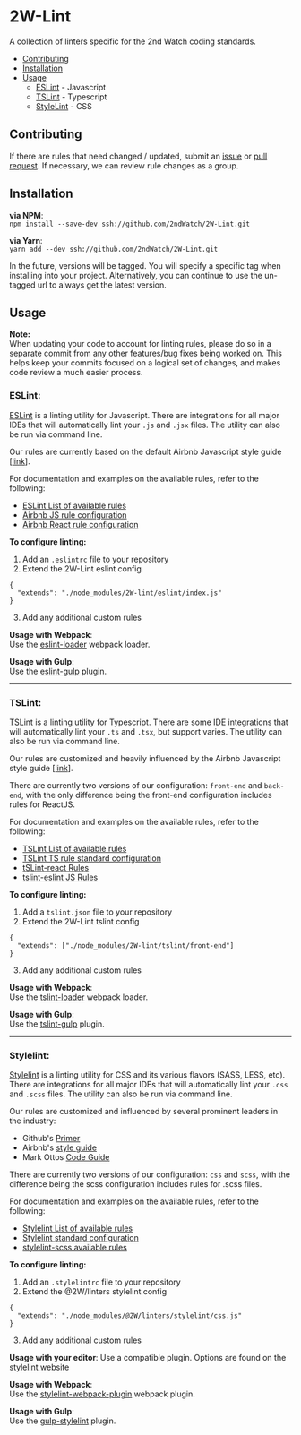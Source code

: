 # 2W-Lint
A collection of linters specific for the 2nd Watch coding standards.

- [Contributing](#contributing)
- [Installation](#installation)
- [Usage](#usage)
  - [ESLint](#eslint) - Javascript
  - [TSLint](#tslint) - Typescript
  - [StyleLint](#stylelint) - CSS

## Contributing

If there are rules that need changed / updated, submit an [issue](https://github.com/2ndWatch/2W-Lint/issues/new) or [pull request](https://github.com/2ndWatch/2W-Lint/pulls). If necessary, we can review rule changes as a group.

## Installation

**via NPM**:  
`npm install --save-dev ssh://github.com/2ndWatch/2W-Lint.git`

**via Yarn**:  
`yarn add --dev ssh://github.com/2ndWatch/2W-Lint.git`

In the future, versions will be tagged. You will specify a specific tag when installing into your project. Alternatively, you can continue to use the un-tagged url to always get the latest version.

## Usage

**Note:**  
When updating your code to account for linting rules, please do so in a separate commit from any other features/bug fixes being worked on. This helps keep your commits focused on a logical set of changes, and makes code review a much easier process.

### ESLint:

[ESLint](http://eslint.org/) is a linting utility for Javascript. There are integrations for all major IDEs that will automatically lint your `.js` and `.jsx` files. The utility can also be run via command line.

Our rules are currently based on the default Airbnb Javascript style guide [[link](https://github.com/airbnb/javascript)].

For documentation and examples on the available rules, refer to the following:  
- [ESLint List of available rules](http://eslint.org/docs/rules/)
- [Airbnb JS rule configuration](https://github.com/airbnb/javascript)
- [Airbnb React rule configuration](https://github.com/airbnb/javascript)

**To configure linting:**

1. Add an `.eslintrc` file to your repository
2. Extend the 2W-Lint eslint config

  ```
  {
    "extends": "./node_modules/2W-lint/eslint/index.js"
  }
  ```
3. Add any additional custom rules

**Usage with Webpack**:  
Use the [eslint-loader](https://github.com/MoOx/eslint-loader) webpack loader.

**Usage with Gulp**:  
Use the [eslint-gulp](https://github.com/adametry/gulp-eslint) plugin.

---

### TSLint:

[TSLint](https://palantir.github.io/tslint/) is a linting utility for Typescript. There are some IDE integrations that will automatically lint your `.ts` and `.tsx`, but support varies. The utility can also be run via command line.


Our rules are customized and heavily influenced by the Airbnb Javascript style guide [[link](https://github.com/airbnb/javascript)].

There are currently two versions of our configuration: `front-end` and `back-end`, with the only difference being the front-end configuration includes rules for ReactJS.

For documentation and examples on the available rules, refer to the following:  
- [TSLint List of available rules](https://palantir.github.io/tslint/rules/)
- [TSLint TS rule standard configuration](https://github.com/palantir/tslint/blob/master/src/configs/latest.ts)
- [tSLint-react Rules](https://github.com/palantir/tslint-react)
- [tslint-eslint JS Rules](https://github.com/buzinas/tslint-eslint-rules)

**To configure linting:**

1. Add a `tslint.json` file to your repository
2. Extend the 2W-Lint tslint config

  ```
  {
    "extends": ["./node_modules/2W-lint/tslint/front-end"]
  }
  ```
3. Add any additional custom rules

**Usage with Webpack**:  
Use the [tslint-loader](https://www.npmjs.com/package/tslint-loader) webpack loader.

**Usage with Gulp**:  
Use the [tslint-gulp](https://www.npmjs.com/package/gulp-tslint) plugin.

---

### Stylelint:

[Stylelint](http://stylelint.io/) is a linting utility for CSS and its various flavors (SASS, LESS, etc). There are integrations for all major IDEs that will automatically lint your `.css` and `.scss` files. The utility can also be run via command line.


Our rules are customized and influenced by several prominent leaders in the industry:
- Github's [Primer](http://primercss.io/guidelines/)
- Airbnb's [style guide](https://github.com/airbnb/css)
- Mark Ottos [Code Guide](http://codeguide.co/)


There are currently two versions of our configuration: `css` and `scss`, with the difference being the scss configuration includes rules for .scss files.

For documentation and examples on the available rules, refer to the following:  
- [Stylelint List of available rules](http://stylelint.io/user-guide/rules/)
- [Stylelint standard configuration](https://github.com/stylelint/stylelint-config-standard)
- [stylelint-scss available rules](https://github.com/kristerkari/stylelint-scss)

**To configure linting:**

1. Add an `.stylelintrc` file to your repository
2. Extend the @2W/linters stylelint config

  ```
  {
    "extends": "./node_modules/@2W/linters/stylelint/css.js"
  }
  ```
3. Add any additional custom rules

**Usage with your editor**:
Use a compatible plugin. Options are found on the [stylelint website](http://stylelint.io/user-guide/complementary-tools/#editor-plugins)

**Usage with Webpack**:  
Use the [stylelint-webpack-plugin](https://github.com/JaKXz/stylelint-webpack-plugin) webpack plugin.

**Usage with Gulp**:  
Use the [gulp-stylelint](https://github.com/olegskl/gulp-stylelint) plugin.
